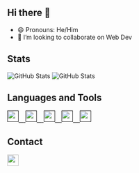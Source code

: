 ## Hi there 👋

- 😄 Pronouns: He/Him
- 👯 I’m looking to collaborate on Web Dev 


## Stats
![GitHub Stats](https://github-readme-stats.vercel.app/api?username=Maitrey1111&theme=radical)
![GitHub Stats](https://github-readme-stats.vercel.app/api/top-langs/?username=Maitrey1111&show_icons=true&theme=radical)

## Languages and Tools
<a href="">
<img src = "https://img.shields.io/badge/-HTML 5-e34f26?logo=html5&logoColor=fff" height="26px"> &nbsp; <img/>
<img src = "https://img.shields.io/badge/-CSS 3-1572B6?logo=css3&logoColor=fff" height="26px"> &nbsp; <img/>
<img src = "https://img.shields.io/badge/-JavaScript-F7DF1E?logo=javascript&logoColor=000" height="26px"> &nbsp; <img/>
<img src = "https://img.shields.io/badge/-React JS-61DAFB?logo=react&logoColor=fff" height="26px"> &nbsp; <img/>
<img src = "https://img.shields.io/badge/-Firebase-FFCA28?logo=firebase&logoColor=fff" height="26px"><img/>
</a>

## Contact
<a href="https://www.linkedin.com/in/maitrey-bhute-a82173208"> 
<img src = "https://img.shields.io/badge/----0A66C2?logo=linkedin&logoColor=fff" height="26px"><img/>
</a>
<!--
**Maitrey1111/Maitrey1111** is a ✨ _special_ ✨ repository because its `README.md` (this file) appears on your GitHub profile.

Here are some ideas to get you started:

- 🔭 I’m currently working on ...
- 🌱 I’m currently learning ...
- 👯 I’m looking to collaborate on ...
- 🤔 I’m looking for help with ...
- 💬 Ask me about ...
- 📫 How to reach me: ...
- 😄 Pronouns: ...
- ⚡ Fun fact: ...



### B.Tech (Computer Science) at VIT, Vellore '24

- 🌱 I’m currently learning Backend Web Dev
- 👯 I’m looking to collaborate on Web Dev (Frontend)
- 🤔 I’m looking for help with Backend Web Dev

### Stats
![GitHub Stats](https://github-readme-stats.vercel.app/api?username=Maitrey1111&theme=radical)
https://simpleicons.org/

-->
